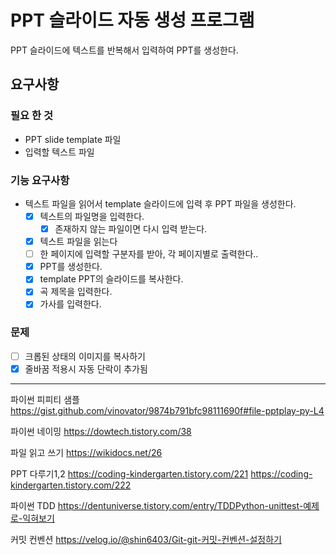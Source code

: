 # PPT 슬라이드 자동 생성 프로그램
PPT 슬라이드에 텍스트를 반복해서 입력하여 PPT를 생성한다.

## 요구사항
### 필요 한 것
- PPT slide template 파일
- 입력할 텍스트 파일

### 기능 요구사항
- 텍스트 파일을 읽어서 template 슬라이드에 입력 후 PPT 파일을 생성한다.
  - [x] 텍스트의 파일명을 입력한다.
    - [x] 존재하지 않는 파일이면 다시 입력 받는다.
  - [x] 텍스트 파일을 읽는다
  - [ ] 한 페이지에 입력할 구분자를 받아, 각 페이지별로 출력한다..
  - [x] PPT를 생성한다.
  - [x] template PPT의 슬라이드를 복사한다.
  - [x] 곡 제목을 입력한다.
  - [x] 가사를 입력한다.

### 문제
- [ ] 크롭된 상태의 이미지를 복사하기
- [x] 줄바꿈 적용시 자동 단락이 추가됨
  
---

파이썬 피피티 샘플
https://gist.github.com/vinovator/9874b791bfc98111690f#file-pptplay-py-L4


파이썬 네이밍
https://dowtech.tistory.com/38


파일 읽고 쓰기
https://wikidocs.net/26


PPT 다루기1,2
https://coding-kindergarten.tistory.com/221
https://coding-kindergarten.tistory.com/222


파이썬 TDD
https://dentuniverse.tistory.com/entry/TDDPython-unittest-예제로-익혀보기


커밋 컨벤션
https://velog.io/@shin6403/Git-git-커밋-컨벤션-설정하기